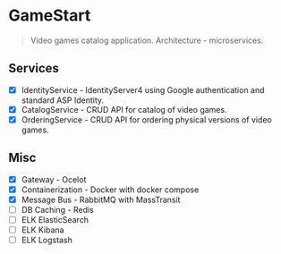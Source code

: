 # GameStart

>Video games catalog application. Architecture - microservices.

## Services

- [x] IdentityService - IdentityServer4 using Google authentication and standard ASP Identity.
- [x] CatalogService - CRUD API for catalog of video games.
- [x] OrderingService - CRUD API for ordering physical versions of video games.

## Misc

- [x] Gateway - Ocelot
- [x] Containerization - Docker with docker compose
- [x] Message Bus - RabbitMQ with MassTransit
- [ ] DB Caching - Redis
- [ ] ELK ElasticSearch
- [ ] ELK Kibana
- [ ] ELK Logstash
